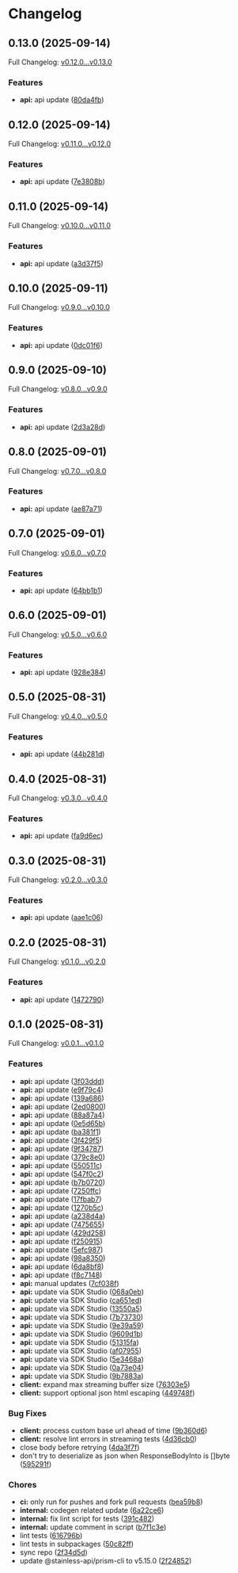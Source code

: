 # Changelog

## 0.13.0 (2025-09-14)

Full Changelog: [v0.12.0...v0.13.0](https://github.com/fajardofahad/abov3-sdk-go/compare/v0.12.0...v0.13.0)

### Features

- **api:** api update ([80da4fb](https://github.com/fajardofahad/abov3-sdk-go/commit/80da4fb4ea9c6afb51a7e7135d9f5560ce6f2a6c))

## 0.12.0 (2025-09-14)

Full Changelog: [v0.11.0...v0.12.0](https://github.com/fajardofahad/abov3-sdk-go/compare/v0.11.0...v0.12.0)

### Features

- **api:** api update ([7e3808b](https://github.com/fajardofahad/abov3-sdk-go/commit/7e3808ba349dc653174b32b48a1120c18d2975c2))

## 0.11.0 (2025-09-14)

Full Changelog: [v0.10.0...v0.11.0](https://github.com/fajardofahad/abov3-sdk-go/compare/v0.10.0...v0.11.0)

### Features

- **api:** api update ([a3d37f5](https://github.com/fajardofahad/abov3-sdk-go/commit/a3d37f5671545866547d351fc21b49809cc8b3c2))

## 0.10.0 (2025-09-11)

Full Changelog: [v0.9.0...v0.10.0](https://github.com/fajardofahad/abov3-sdk-go/compare/v0.9.0...v0.10.0)

### Features

- **api:** api update ([0dc01f6](https://github.com/fajardofahad/abov3-sdk-go/commit/0dc01f6695c9b8400a4dc92166c5002bb120cf50))

## 0.9.0 (2025-09-10)

Full Changelog: [v0.8.0...v0.9.0](https://github.com/fajardofahad/abov3-sdk-go/compare/v0.8.0...v0.9.0)

### Features

- **api:** api update ([2d3a28d](https://github.com/fajardofahad/abov3-sdk-go/commit/2d3a28df5657845aa4d73087e1737d1fc8c3ce1c))

## 0.8.0 (2025-09-01)

Full Changelog: [v0.7.0...v0.8.0](https://github.com/fajardofahad/abov3-sdk-go/compare/v0.7.0...v0.8.0)

### Features

- **api:** api update ([ae87a71](https://github.com/fajardofahad/abov3-sdk-go/commit/ae87a71949994590ace8285a39f0991ef34b664d))

## 0.7.0 (2025-09-01)

Full Changelog: [v0.6.0...v0.7.0](https://github.com/fajardofahad/abov3-sdk-go/compare/v0.6.0...v0.7.0)

### Features

- **api:** api update ([64bb1b1](https://github.com/fajardofahad/abov3-sdk-go/commit/64bb1b1ee0cbe153abc6fb7bd9703b47911724d4))

## 0.6.0 (2025-09-01)

Full Changelog: [v0.5.0...v0.6.0](https://github.com/fajardofahad/abov3-sdk-go/compare/v0.5.0...v0.6.0)

### Features

- **api:** api update ([928e384](https://github.com/fajardofahad/abov3-sdk-go/commit/928e3843355f96899f046f002b84372281dad0c8))

## 0.5.0 (2025-08-31)

Full Changelog: [v0.4.0...v0.5.0](https://github.com/fajardofahad/abov3-sdk-go/compare/v0.4.0...v0.5.0)

### Features

- **api:** api update ([44b281d](https://github.com/fajardofahad/abov3-sdk-go/commit/44b281d0bb39c5022a984ac9d0fca1529ccc0604))

## 0.4.0 (2025-08-31)

Full Changelog: [v0.3.0...v0.4.0](https://github.com/fajardofahad/abov3-sdk-go/compare/v0.3.0...v0.4.0)

### Features

- **api:** api update ([fa9d6ec](https://github.com/fajardofahad/abov3-sdk-go/commit/fa9d6ec6472e62f4f6605d0a71a7aa8bf8a24559))

## 0.3.0 (2025-08-31)

Full Changelog: [v0.2.0...v0.3.0](https://github.com/fajardofahad/abov3-sdk-go/compare/v0.2.0...v0.3.0)

### Features

- **api:** api update ([aae1c06](https://github.com/fajardofahad/abov3-sdk-go/commit/aae1c06bb5a93a1cd9c589846a84b3f16246f5da))

## 0.2.0 (2025-08-31)

Full Changelog: [v0.1.0...v0.2.0](https://github.com/fajardofahad/abov3-sdk-go/compare/v0.1.0...v0.2.0)

### Features

- **api:** api update ([1472790](https://github.com/fajardofahad/abov3-sdk-go/commit/1472790542515f47bd46e2a9e28d8afea024cf9c))

## 0.1.0 (2025-08-31)

Full Changelog: [v0.0.1...v0.1.0](https://github.com/fajardofahad/abov3-sdk-go/compare/v0.0.1...v0.1.0)

### Features

- **api:** api update ([3f03ddd](https://github.com/fajardofahad/abov3-sdk-go/commit/3f03dddd5ec0de98f99ce48679077dcae9ceffd6))
- **api:** api update ([e9f79c4](https://github.com/fajardofahad/abov3-sdk-go/commit/e9f79c4792b21ef64ab0431ffd76f5a71e04d182))
- **api:** api update ([139a686](https://github.com/fajardofahad/abov3-sdk-go/commit/139a6862d2f0ab0c8ea791663d736868be3e96e6))
- **api:** api update ([2ed0800](https://github.com/fajardofahad/abov3-sdk-go/commit/2ed0800b2c5b99877e9f7fde669a6c005fad6b77))
- **api:** api update ([88a87a4](https://github.com/fajardofahad/abov3-sdk-go/commit/88a87a458f56ce0c18b502c73da933f614f56e8b))
- **api:** api update ([0e5d65b](https://github.com/fajardofahad/abov3-sdk-go/commit/0e5d65b571e7b30dc6347e6730098878ebba3a42))
- **api:** api update ([ba381f1](https://github.com/fajardofahad/abov3-sdk-go/commit/ba381f1e07aad24e9824df7d53befae2a644f69f))
- **api:** api update ([3f429f5](https://github.com/fajardofahad/abov3-sdk-go/commit/3f429f5b4be5607433ef5fdc0d5bf67fe590d039))
- **api:** api update ([9f34787](https://github.com/fajardofahad/abov3-sdk-go/commit/9f347876b35b7f898060c1a5f71c322e95978e3e))
- **api:** api update ([379c8e0](https://github.com/fajardofahad/abov3-sdk-go/commit/379c8e00197e13aebaf2f2d61277b125f1f90011))
- **api:** api update ([550511c](https://github.com/fajardofahad/abov3-sdk-go/commit/550511c4c5b5055ac8ff22b7b11731331bd9d088))
- **api:** api update ([547f0c2](https://github.com/fajardofahad/abov3-sdk-go/commit/547f0c262f2df1ce83eaa7267d68be64bb29b841))
- **api:** api update ([b7b0720](https://github.com/fajardofahad/abov3-sdk-go/commit/b7b07204bff314da24b1819c128835a43ef64065))
- **api:** api update ([7250ffc](https://github.com/fajardofahad/abov3-sdk-go/commit/7250ffcba262b916c958ddecc2a42927982db39f))
- **api:** api update ([17fbab7](https://github.com/fajardofahad/abov3-sdk-go/commit/17fbab73111a3eae488737c69b12370bc69c65f7))
- **api:** api update ([1270b5c](https://github.com/fajardofahad/abov3-sdk-go/commit/1270b5cd81e6ac769dcd92ade6d877891bf51bd5))
- **api:** api update ([a238d4a](https://github.com/fajardofahad/abov3-sdk-go/commit/a238d4abd6ed7d15f3547d27a4b6ecf4aec8431e))
- **api:** api update ([7475655](https://github.com/fajardofahad/abov3-sdk-go/commit/7475655aca577fe4f807c2f02f92171f6a358e9c))
- **api:** api update ([429d258](https://github.com/fajardofahad/abov3-sdk-go/commit/429d258bb56e9cdeb1528be3944bf5537ac26a96))
- **api:** api update ([f250915](https://github.com/fajardofahad/abov3-sdk-go/commit/f2509157eaf1b453e741ee9482127cad2e3ace25))
- **api:** api update ([5efc987](https://github.com/fajardofahad/abov3-sdk-go/commit/5efc987353801d1e772c20edf162b1c75da32743))
- **api:** api update ([98a8350](https://github.com/fajardofahad/abov3-sdk-go/commit/98a83504f7cfc361e83314c3e79a4e9ff53f0560))
- **api:** api update ([6da8bf8](https://github.com/fajardofahad/abov3-sdk-go/commit/6da8bf8bfe91d45991fb580753d77c5534fc0b1b))
- **api:** api update ([f8c7148](https://github.com/fajardofahad/abov3-sdk-go/commit/f8c7148ae56143823186e2675a78e82676154956))
- **api:** manual updates ([7cf038f](https://github.com/fajardofahad/abov3-sdk-go/commit/7cf038ffae5da1b77e1cef11b5fa166a53b467f2))
- **api:** update via SDK Studio ([068a0eb](https://github.com/fajardofahad/abov3-sdk-go/commit/068a0eb025010da0c8d86fa1bb496a39dbedcef9))
- **api:** update via SDK Studio ([ca651ed](https://github.com/fajardofahad/abov3-sdk-go/commit/ca651edaf71d1f3678f929287474f5bc4f1aad10))
- **api:** update via SDK Studio ([13550a5](https://github.com/fajardofahad/abov3-sdk-go/commit/13550a5c65d77325e945ed99fe0799cd1107b775))
- **api:** update via SDK Studio ([7b73730](https://github.com/fajardofahad/abov3-sdk-go/commit/7b73730c7fa62ba966dda3541c3e97b49be8d2bf))
- **api:** update via SDK Studio ([9e39a59](https://github.com/fajardofahad/abov3-sdk-go/commit/9e39a59b3d5d1bd5e64633732521fb28362cc70e))
- **api:** update via SDK Studio ([9609d1b](https://github.com/fajardofahad/abov3-sdk-go/commit/9609d1b1db7806d00cb846c9914cb4935cdedf52))
- **api:** update via SDK Studio ([51315fa](https://github.com/fajardofahad/abov3-sdk-go/commit/51315fa2eae424743ea79701e67d44447c44144d))
- **api:** update via SDK Studio ([af07955](https://github.com/fajardofahad/abov3-sdk-go/commit/af0795543240aefaf04fc7663a348825541c79ed))
- **api:** update via SDK Studio ([5e3468a](https://github.com/fajardofahad/abov3-sdk-go/commit/5e3468a0aaa5ed3b13e019c3a24e0ba9147d1675))
- **api:** update via SDK Studio ([0a73e04](https://github.com/fajardofahad/abov3-sdk-go/commit/0a73e04c23c90b2061611edaa8fd6282dc0ce397))
- **api:** update via SDK Studio ([9b7883a](https://github.com/fajardofahad/abov3-sdk-go/commit/9b7883a144eeac526d9d04538e0876a9d18bb844))
- **client:** expand max streaming buffer size ([76303e5](https://github.com/fajardofahad/abov3-sdk-go/commit/76303e51067e78e732af26ced9d83b8bad7655c3))
- **client:** support optional json html escaping ([449748f](https://github.com/fajardofahad/abov3-sdk-go/commit/449748f35a1d8cb6f91dc36d25bf9489f4f371bd))

### Bug Fixes

- **client:** process custom base url ahead of time ([9b360d6](https://github.com/fajardofahad/abov3-sdk-go/commit/9b360d642cf6f302104308af5622e17099899e5f))
- **client:** resolve lint errors in streaming tests ([4d36cb0](https://github.com/fajardofahad/abov3-sdk-go/commit/4d36cb09fc9d436734d5dab1c499acaa88568ff7))
- close body before retrying ([4da3f7f](https://github.com/fajardofahad/abov3-sdk-go/commit/4da3f7f372bad222a189ba3eabcfde3373166ae5))
- don't try to deserialize as json when ResponseBodyInto is []byte ([595291f](https://github.com/fajardofahad/abov3-sdk-go/commit/595291f6dba6af472f160b9f8e3d145002f43a4a))

### Chores

- **ci:** only run for pushes and fork pull requests ([bea59b8](https://github.com/fajardofahad/abov3-sdk-go/commit/bea59b886800ef555f89c47a9256d6392ed2e53d))
- **internal:** codegen related update ([6a22ce6](https://github.com/fajardofahad/abov3-sdk-go/commit/6a22ce6df155f5003e80b8a75686a9e513a5568a))
- **internal:** fix lint script for tests ([391c482](https://github.com/fajardofahad/abov3-sdk-go/commit/391c482148ed0a77c4ad52807abeb2d540b56797))
- **internal:** update comment in script ([b7f1c3e](https://github.com/fajardofahad/abov3-sdk-go/commit/b7f1c3e16935c71e243004b8f321d661cd8e9474))
- lint tests ([616796b](https://github.com/fajardofahad/abov3-sdk-go/commit/616796b761704bde6be5c6c2428f28c79c7f05ff))
- lint tests in subpackages ([50c82ff](https://github.com/fajardofahad/abov3-sdk-go/commit/50c82ff0757c973834b68adc22566b70f767b611))
- sync repo ([2f34d5d](https://github.com/fajardofahad/abov3-sdk-go/commit/2f34d5d53e56e9cdc3df99be7ee7efc83dd977a3))
- update @stainless-api/prism-cli to v5.15.0 ([2f24852](https://github.com/fajardofahad/abov3-sdk-go/commit/2f2485216d4f4891d1fbfbc23ff8410c2f35152a))
